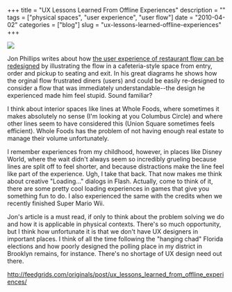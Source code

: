 +++
title = "UX Lessons Learned From Offline Experiences"
description = ""
tags = ["physical spaces", "user experience", "user flow"]
date = "2010-04-02"
categories = ["blog"]
slug = "ux-lessons-learned-offline-experiences"
+++



  <div class="notebook-screenshot"><a href="http://feedgrids.com/originals/post/ux_lessons_learned_from_offline_experiences/"><img src="http://media.konigi.com/bluga/wt4bb5fc90a0f11_large.jpg"/></a></div><p>Jon Phillips writes about how <a href="http://feedgrids.com/originals/post/ux_lessons_learned_from_offline_experiences/">the user experience of restaurant flow can be redesigned</a> by illustrating the flow in a cafeteria-style space from entry, order and pickup to seating and exit. In his great diagrams he shows how the orginal flow frustrated diners (users) and could be easily re-designed to consider a flow that was immediately understandable--the design he experienced made him feel stupid. Sound familiar?</p>

<p>I think about interior spaces like lines at Whole Foods, where sometimes it makes absolutely no sense (I'm looking at you Columbus Circle) and where other lines seem to have considered this (Union Square sometimes feels efficient). Whole Foods has the problem of not having enough real estate to manage their volume unfortunately.</p>

<p>I remember experiences from my childhood, however, in places like Disney World, where the wait didn't always seem so incredibly grueling because lines are split off to feel shorter, and because distractions make the line feel like part of the experience. Ugh, I take that back. That now makes me think about creative &quot;Loading...&quot; dialogs in Flash. Actually, come to think of it, there are some pretty cool loading experiences in games that give you something fun to do. I also experienced the same with the credits when we recently finished Super Mario Wii.</p>

<p>Jon's article is a must read, if only to think about the problem solving we do and how it is applicable in physical contexts. There's so much opportunity, but I think how unfortunate it is that we don't have UX designers in important places. I think of all the time following the &quot;hanging chad&quot; Florida elections  and how poorly designed the polling place in my district in Brooklyn remains, for instance. There's no shortage of UX design need out there.</p>

    
  <a href="http://feedgrids.com/originals/post/ux_lessons_learned_from_offline_experiences/">http://feedgrids.com/originals/post/ux_lessons_learned_from_offline_experiences/</a>
